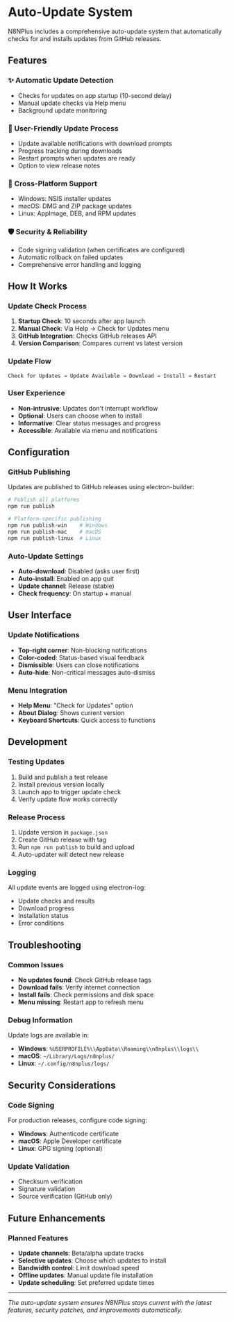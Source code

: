 # Auto-Update System

N8NPlus includes a comprehensive auto-update system that automatically checks for and installs updates from GitHub releases.

## Features

### ✨ Automatic Update Detection
- Checks for updates on app startup (10-second delay)
- Manual update checks via Help menu
- Background update monitoring

### 🚀 User-Friendly Update Process
- Update available notifications with download prompts
- Progress tracking during downloads
- Restart prompts when updates are ready
- Option to view release notes

### 🔧 Cross-Platform Support
- Windows: NSIS installer updates
- macOS: DMG and ZIP package updates  
- Linux: AppImage, DEB, and RPM updates

### 🛡️ Security & Reliability
- Code signing validation (when certificates are configured)
- Automatic rollback on failed updates
- Comprehensive error handling and logging

## How It Works

### Update Check Process
1. **Startup Check**: 10 seconds after app launch
2. **Manual Check**: Via Help → Check for Updates menu
3. **GitHub Integration**: Checks GitHub releases API
4. **Version Comparison**: Compares current vs latest version

### Update Flow
```
Check for Updates → Update Available → Download → Install → Restart
```

### User Experience
- **Non-intrusive**: Updates don't interrupt workflow
- **Optional**: Users can choose when to install
- **Informative**: Clear status messages and progress
- **Accessible**: Available via menu and notifications

## Configuration

### GitHub Publishing
Updates are published to GitHub releases using electron-builder:

```bash
# Publish all platforms
npm run publish

# Platform-specific publishing
npm run publish-win    # Windows
npm run publish-mac    # macOS  
npm run publish-linux  # Linux
```

### Auto-Update Settings
- **Auto-download**: Disabled (asks user first)
- **Auto-install**: Enabled on app quit
- **Update channel**: Release (stable)
- **Check frequency**: On startup + manual

## User Interface

### Update Notifications
- **Top-right corner**: Non-blocking notifications
- **Color-coded**: Status-based visual feedback
- **Dismissible**: Users can close notifications
- **Auto-hide**: Non-critical messages auto-dismiss

### Menu Integration
- **Help Menu**: "Check for Updates" option
- **About Dialog**: Shows current version
- **Keyboard Shortcuts**: Quick access to functions

## Development

### Testing Updates
1. Build and publish a test release
2. Install previous version locally
3. Launch app to trigger update check
4. Verify update flow works correctly

### Release Process
1. Update version in `package.json`
2. Create GitHub release with tag
3. Run `npm run publish` to build and upload
4. Auto-updater will detect new release

### Logging
All update events are logged using electron-log:
- Update checks and results
- Download progress
- Installation status
- Error conditions

## Troubleshooting

### Common Issues
- **No updates found**: Check GitHub release tags
- **Download fails**: Verify internet connection
- **Install fails**: Check permissions and disk space
- **Menu missing**: Restart app to refresh menu

### Debug Information
Update logs are available in:
- **Windows**: `%USERPROFILE%\\AppData\\Roaming\\n8nplus\\logs\\`
- **macOS**: `~/Library/Logs/n8nplus/`
- **Linux**: `~/.config/n8nplus/logs/`

## Security Considerations

### Code Signing
For production releases, configure code signing:
- **Windows**: Authenticode certificate
- **macOS**: Apple Developer certificate  
- **Linux**: GPG signing (optional)

### Update Validation
- Checksum verification
- Signature validation
- Source verification (GitHub only)

## Future Enhancements

### Planned Features
- **Update channels**: Beta/alpha update tracks
- **Selective updates**: Choose which updates to install
- **Bandwidth control**: Limit download speed
- **Offline updates**: Manual update file installation
- **Update scheduling**: Set preferred update times

---

*The auto-update system ensures N8NPlus stays current with the latest features, security patches, and improvements automatically.*
